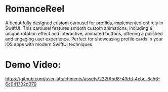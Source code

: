 # RomanceReel
A beautifully designed custom carousel for profiles, implemented entirely in SwiftUI. This carousel features smooth custom animations, including a unique rotation effect and interactive, animated buttons, offering a polished and engaging user experience. Perfect for showcasing profile cards in your iOS apps with modern SwiftUI techniques


# Demo Video:

https://github.com/user-attachments/assets/2229fbd8-43dd-4cbc-8a56-6c041702d379

